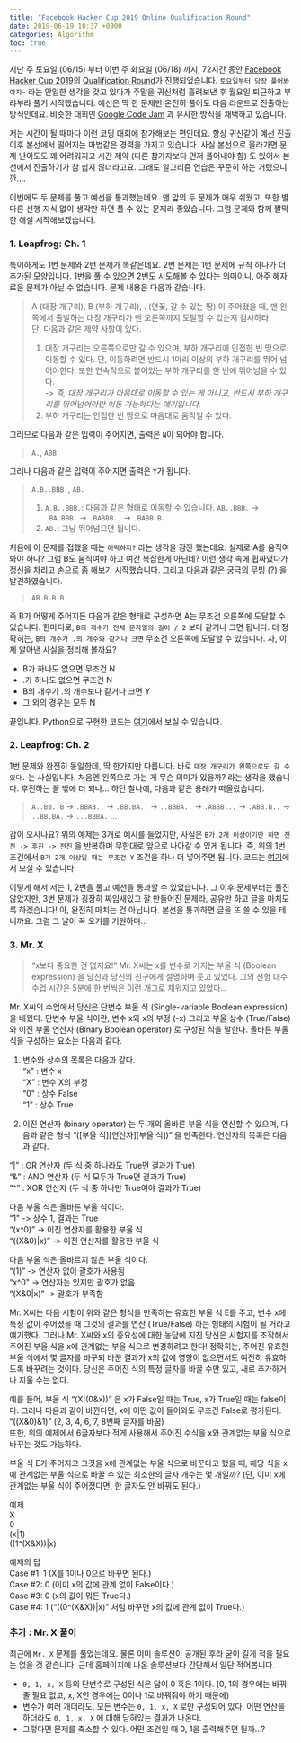 ```yaml
---
title: "Facebook Hacker Cup 2019 Online Qualification Round"
date: 2019-06-19 10:37 +0900
categories: Algorithm
toc: true
---
```


지난 주 토요일 (06/15) 부터 이번 주 화요일 (06/18) 까지, 72시간 동안 [Facebook Hacker Cup 2019](https://www.facebook.com/hackercup/?ref=br_rs)의 [Qualification Round](https://www.facebook.com/hackercup/round/1015632918646326/)가 진행되었습니다. `토요일부터 당장 풀어봐야지~` 라는 안일한 생각을 갖고 있다가 주말을 귀신처럼 흘려보낸 후 월요일 퇴근하고 부랴부랴 풀기 시작했습니다. 예선은 딱 한 문제만 온전히 풀어도 다음 라운드로 진출하는 방식인데요. 비슷한 대회인 [Google Code Jam](https://codingcompetitions.withgoogle.com/codejam) 과 유사한 방식을 채택하고 있습니다.  

저는 시간이 될 때마다 이런 코딩 대회에 참가해보는 편인데요. 항상 귀신같이 예선 진출 이후 본선에서 떨어지는 마법같은 경력을 가지고 있습니다. 사실 본선으로 올라가면 문제 난이도도 꽤 어려워지고 시간 제약 (다른 참가자보다 먼저 풀어내야 함) 도 있어서 본선에서 진출하기가 참 쉽지 않더라고요. 그래도 알고리즘 연습은 꾸준히 하는 거랬으니깐....  

이번에도 두 문제를 풀고 예선을 통과했는데요. 맨 앞의 두 문제가 매우 쉬웠고, 또한 별다른 선행 지식 없이 생각만 하면 풀 수 있는 문제라 좋았습니다. 그럼 문제와 함께 짤막한 해설 시작해보겠습니다.

### 1. Leapfrog: Ch. 1
특이하게도 1번 문제와 2번 문제가 똑같은데요. 2번 문제는 1번 문제에 규칙 하나가 더 추가된 모양입니다. 1번을 풀 수 있으면 2번도 시도해볼 수 있다는 의미이니, 아주 혜자로운 문제가 아닐 수 없습니다. 문제 내용은 다음과 같습니다.

> A (대장 개구리), B (부하 개구리), . (연꽃, 갈 수 있는 땅) 이 주어졌을 때, 맨 왼쪽에서 출발하는 대장 개구리가 맨 오른쪽까지 도달할 수 있는지 검사하라.  
> 단, 다음과 같은 제약 사항이 있다.
> 1. 대장 개구리는 오른쪽으로만 갈 수 있으며, 부하 개구리에 인접한 빈 땅으로 이동할 수 있다. 단, 이동하려면 반드시 1마리 이상의 부하 개구리를 뛰어 넘어야한다. 또한 연속적으로 붙어있는 부하 개구리를 한 번에 뛰어넘을 수 있다.  
-> *즉, 대장 개구리가 마음대로 이동할 수 있는 게 아니고, 반드시 부하 개구리를 뛰어넘어야만 이동 가능하다는 얘기입니다.*
> 2. 부하 개구리는 인접한 빈 땅으로 마음대로 움직일 수 있다.  

그러므로 다음과 같은 입력이 주어지면, 출력은 `N`이 되어야 합니다.
> `A.`, `ABB`  

그러나 다음과 같은 입력이 주어지면 출력은 `Y`가 됩니다.
> `A.B..BBB.`, `AB.`
> 1. `A.B..BBB.`: 다음과 같은 형태로 이동할 수 있습니다.
> `AB..BBB.` -> `.BA.BBB.` -> `.BABBB..` -> `.BABB.B.`
> 2. `AB.`: 그냥 뛰어넘으면 됩니다.  

처음에 이 문제를 접했을 때는 `어떡하지?` 라는 생각을 잠깐 했는데요. 실제로 A를 움직여봐야 하나? 그럼 B도 움직여야 하고 여간 복잡한게 아닌데? 이런 생각 속에 휩싸였다가 정신을 차리고 손으로 좀 해보기 시작했습니다. 그리고 다음과 같은 궁극의 무빙 (?) 을 발견하였습니다.
> `AB.B.B.B.`  

즉 B가 어떻게 주어지든 다음과 같은 형태로 구성하면 A는 무조건 오른쪽에 도달할 수 있습니다. 한마디로, `B의 개수가 전체 문자열의 길이 / 2` 보다 같거나 크면 됩니다. 더 정확히는, `B의 개수가 .의 개수와 같거나 크면` 무조건 오른쪽에 도달할 수 있습니다. 자, 이제 알아낸 사실을 정리해 볼까요?

- B가 하나도 없으면 무조건 N
- .가 하나도 없으면 무조건 N
- B의 개수가 .의 개수보다 같거나 크면 Y
- 그 외의 경우는 모두 N

끝입니다. Python으로 구현한 코드는 [여기](https://github.com/nephtyws/algorithm/blob/master/competition/facebook_hacker_cup_2019/qualification_round/Leapfrog:%20Ch.%201.py)에서 보실 수 있습니다.


### 2. Leapfrog: Ch. 2
1번 문제와 완전히 동일한데, 딱 한가지만 다릅니다. 바로 `대장 개구리가 왼쪽으로도 갈 수 있다.` 는 사실입니다. 처음엔 왼쪽으로 가는 게 무슨 의미가 있을까? 라는 생각을 했습니다. 후진하는 꼴 밖에 더 되나... 하던 찰나에, 다음과 같은 용례가 떠올랐습니다.
> `A..BB..B` -> `.BBAB..` -> `.BB.BA..` -> `..BBBA..` -> `.ABBB...` -> `.ABB.B..` -> `..BB.BA.` -> `...BBBA.` ...  

감이 오시나요? 위의 예제는 3개로 예시를 들었지만, 사실은 `B가 2개 이상이기만 하면 전진 -> 후진 -> 전진` 을 반복하며 무한대로 앞으로 나아갈 수 있게 됩니다. 즉, 위의 1번 조건에서 `B가 2개 이상일 때는 무조건 Y` 조건을 하나 더 넣어주면 됩니다. 코드는 [여기](https://github.com/nephtyws/algorithm/blob/master/competition/facebook_hacker_cup_2019/qualification_round/Leapfrog:%20Ch.%202.py)에서 보실 수 있습니다.

이렇게 해서 저는 1, 2번을 풀고 예선을 통과할 수 있었습니다. 그 이후 문제부터는 풀진 않았지만, 3번 문제가 굉장히 짜임새있고 잘 만들어진 문제라, 공유만 하고 글을 마치도록 하겠습니다! 아, 완전히 마치는 건 아닙니다. 본선을 통과하면 글을 또 쓸 수 있을 테니까요. 그럼 그 날이 꼭 오기를 기원하며...

### 3. Mr. X
> “x보다 중요한 건 없지요!” Mr. X씨는 x를 변수로 가지는 부울 식 (Boolean expression) 을 당신과 당신의 친구에게 설명하며 웃고 있었다. 그의 선형 대수 수업 시간은 5분에 한 번씩은 이런 개그로 채워지고 있었다...

Mr. X씨의 수업에서 당신은 단변수 부울 식 (Single-variable Boolean expression) 을 배웠다. 단변수 부울 식이란, 변수 x와 x의 부정 (-x) 그리고 부울 상수 (True/False) 와 이진 부울 연산자 (Binary Boolean operator) 로 구성된 식을 말한다. 올바른 부울 식을 구성하는 요소는 다음과 같다.

1) 변수와 상수의 목록은 다음과 같다.  
“x” : 변수 x  
“X” : 변수 X의 부정  
“0" : 상수 False  
“1” : 상수 True  

2) 이진 연산자 (binary operator) 는 두 개의 올바른 부울 식을 연산할 수 있으며, 다음과 같은 형식 “([부울 식][연산자][부울 식])” 을 만족한다. 연산자의 목록은 다음과 같다.  

“|” : OR 연산자 (두 식 중 하나라도 True면 결과가 True)  
“&” : AND 연산자 (두 식 모두가 True면 결과가 True)  
“^” : XOR 연산자 (두 식 중 하나만 True여야 결과가 True)  

다음 부울 식은 올바른 부울 식이다.  
“1" -> 상수 1, 결과는 True  
“(x^0)” -> 이진 연산자를 활용한 부울 식  
“((X&0)|x)” -> 이진 연산자를 활용한 부울 식  

다음 부울 식은 올바르지 않은 부울 식이다.  
“(1)” -> 연산자 없이 괄호가 사용됨  
“x^0" -> 연산자는 있지만 괄호가 없음  
“(X&0|x)” -> 괄호가 부족함  

Mr. X씨는 다음 시험이 위와 같은 형식을 만족하는 유효한 부울 식 E를 주고, 변수 x에 특정 값이 주어졌을 때 그것의 결과를 연산 (True/False) 하는 형태의 시험이 될 거라고 얘기했다. 그러나 Mr. X씨와 x의 중요성에 대한 농담에 지친 당신은 시험지를 조작해서 주어진 부울 식을 x에 관계없는 부울 식으로 변경하려고 한다! 정확히는, 주어진 유효한 부울 식에서 몇 글자를 바꾸되 바꾼 결과가 x의 값에 영향이 없으면서도 여전히 유효하도록 바꾸려는 것이다. 당신은 주어진 식의 특정 글자를 바꿀 수만 있고, 새로 추가하거나 지울 수는 없다.

예를 들어, 부울 식 “(X|(0&x))” 은 x가 False일 때는 True, x가 True일 때는 false이다. 그러나 다음과 같이 바뀐다면, x에 어떤 값이 들어와도 무조건 False로 평가된다.  
“((X&0)&1)” (2, 3, 4, 6, 7, 8번째 글자를 바꿈)  
또한, 위의 예제에서 6글자보다 적게 사용해서 주어진 수식을 x와 관계없는 부울 식으로 바꾸는 것도 가능하다.

부울 식 E가 주어지고 그것을 x에 관계없는 부울 식으로 바꾼다고 했을 때, 해당 식을 x에 관계없는 부울 식으로 바꿀 수 있는 최소한의 글자 개수는 몇 개일까? (단, 이미 x에 관계없는 부울 식이 주어졌다면, 한 글자도 안 바꿔도 된다.)

예제  
X  
0  
(x|1)  
((1^(X&X))|x)  

예제의 답  
Case #1: 1 (X를 1이나 0으로 바꾸면 된다.)  
Case #2: 0 (이미 x의 값에 관계 없이 False이다.)  
Case #3: 0 (x의 값이 뭐든 True다.)  
Case #4: 1 (“((0^(X&X))|x)” 처럼 바꾸면 x의 값에 관계 없이 True다.)  

### 추가 : Mr. X 풀이
최근에 `Mr. X` 문제를 풀었는데요. 물론 이미 솔루션이 공개된 후라 굳이 길게 적을 필요는 없을 것 같습니다. 근데 홈페이지에 나온 솔루션보다 간단해서 일단 적어봅니다.
- `0, 1, x, X` 등의 단변수로 구성된 식은 답이 0 혹은 1이다. (0, 1의 경우에는 바꿔줄 필요 없고, x, X인 경우에는 0이나 1로 바꿔줘야 하기 때문에)
- 변수가 여러 개더라도, 모든 변수는 `0, 1, x, X` 로만 구성되어 있다. 어떤 연산을 하더라도 `0, 1, x, X` 에 대해 닫혀있는 결과가 나온다.
- 그렇다면 문제를 축소할 수 있다. 어떤 조건일 때 0, 1을 출력해주면 될까...?

